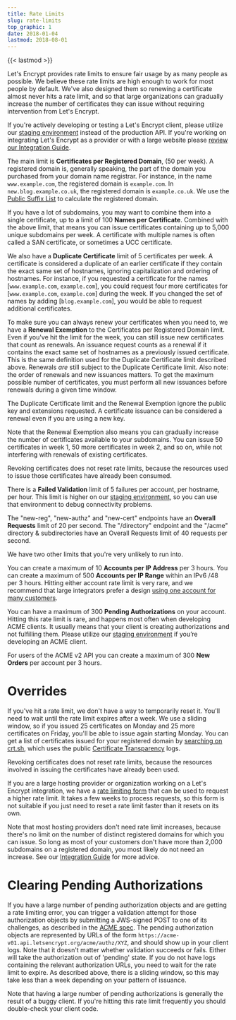 ```yaml
---
title: Rate Limits
slug: rate-limits
top_graphic: 1
date: 2018-01-04
lastmod: 2018-08-01
---
```


{{< lastmod >}}

Let's Encrypt provides rate limits to ensure fair usage by as
many people as possible. We believe these rate limits are high enough to work
for most people by default. We've also designed them so renewing a
certificate almost never hits a rate limit, and so that large
organizations can gradually increase the number of certificates they can issue
without requiring intervention from Let's Encrypt.

If you're actively developing or testing a Let's Encrypt client, please utilize
our [staging environment](/docs/staging-environment/) instead of the production API.
If you're working on integrating Let's Encrypt as a provider or with a large
website please [review our Integration Guide](/docs/integration-guide).

The main limit is <a name="certificates-per-registered-domain"></a>**Certificates per Registered Domain**, (50 per week). A
registered domain is, generally speaking, the part of the domain you purchased
from your domain name registrar. For instance, in the name `www.example.com`,
the registered domain is `example.com`. In `new.blog.example.co.uk`,
the registered domain is `example.co.uk`. We use the
[Public Suffix List](https://publicsuffix.org) to calculate the registered
domain.

If you have a lot of subdomains, you may want to combine them into a single
certificate, up to a limit of 100 <a name="names-per-certificate"></a>**Names per Certificate**. Combined with the
above limit, that means you can issue certificates containing up to 5,000 unique
subdomains per week. A certificate with multiple names is often called a SAN
certificate, or sometimes a UCC certificate.

We also have a <a name="duplicate-certificate"></a>**Duplicate Certificate** limit of 5 certificates per week. A
certificate is considered a duplicate of an earlier certificate if they contain
the exact same set of hostnames, ignoring capitalization and ordering of
hostnames.  For instance, if you requested a certificate for the names
[`www.example.com`, `example.com`], you could request four more certificates for
[`www.example.com`, `example.com`] during the week. If you changed the set of names
by adding [`blog.example.com`], you would be able to request additional
certificates.

To make sure you can always renew your certificates when you need to, we have a
<a name="renewal-exemption"></a>**Renewal Exemption** to the Certificates per Registered Domain limit. Even if
you've hit the limit for the week, you can still issue new certificates that
count as renewals. An issuance request counts as a renewal if it contains the
exact same set of hostnames as a previously issued certificate. This is the same
definition used for the Duplicate Certificate limit described above. Renewals
*are* still subject to the Duplicate Certificate limit. Also note: the order of
renewals and new issuances matters. To get the maximum possible number of
certificates, you must perform all new issuances before renewals during a given
time window.

The Duplicate Certificate limit and the Renewal Exemption ignore the public key
and extensions requested. A certificate issuance can be considered a renewal even if
you are using a new key.

Note that the Renewal Exemption also means you can gradually increase the number
of certificates available to your subdomains. You can issue 50 certificates in
week 1, 50 more certificates in week 2, and so on, while not interfering with
renewals of existing certificates.

Revoking certificates does not reset rate limits, because the resources used to
issue those certificates have already been consumed.

There is a <a name="failed-validations"></a>**Failed Validation** limit of 5 failures
per account, per hostname, per hour. This limit is higher on our
<a href="/docs/staging-environment/">staging environment</a>, so you
can use that environment to debug connectivity problems.

The "new-reg", "new-authz" and "new-cert" endpoints have an <a
name="overall-requests"></a>**Overall
Requests** limit of 20 per second. The "/directory" endpoint and the "/acme" 
directory & subdirectories have an Overall Requests limit of 40 requests per second.

We have two other limits that you're very unlikely to run into.

You can create a maximum of 10 <a name="accounts-per-ip-address"></a>**Accounts per IP Address** per 3 hours. You can
create a maximum of 500 **Accounts per IP Range** within an IPv6 /48 per
3 hours. Hitting either account rate limit is very rare, and we recommend that
large integrators prefer a design [using one account for many customers](/docs/integration-guide).

You can have a maximum of 300 <a name="pending-authorizations"></a>**Pending Authorizations** on your account. Hitting
this rate limit is rare, and happens most often when developing ACME clients. It
usually means that your client is creating authorizations and not fulfilling them.
Please utilize our [staging environment](/docs/staging-environment/) if you’re
developing an ACME client.

For users of the ACME v2 API you can create a maximum of 300 <a
name="new-orders"></a>**New Orders** per account per 3 hours.

# <a name="overrides"></a>Overrides

If you've hit a rate limit, we don't have a way to temporarily reset it. You'll
need to wait until the rate limit expires after a week. We use a sliding window,
so if you issued 25 certificates on Monday and 25 more certificates on Friday,
you'll be able to issue again starting Monday. You can get a list of certificates
issued for your registered domain by [searching on crt.sh](https://crt.sh), which
uses the public [Certificate Transparency](https://www.certificate-transparency.org)
logs.

Revoking certificates does not reset rate limits, because the resources involved
in issuing the certificates have already been used.

If you are a large hosting provider or organization working on a Let's Encrypt
integration, we have a [rate limiting
form](https://goo.gl/forms/plqRgFVnZbdGhE9n1)
that can be used to request a higher rate limit. It takes a few weeks to process
requests, so this form is not suitable if you just need to reset a rate limit
faster than it resets on its own.

Note that most hosting providers don't need rate limit increases, because
there's no limit on the number of distinct registered domains for which you can issue.
So long as most of your customers don't have more than 2,000 subdomains on a
registered domain, you most likely do not need an increase. See our [Integration
Guide](/docs/integration-guide/) for more advice.

# <a name="clearing-pending"></a>Clearing Pending Authorizations

If you have a large number of pending authorization objects and are getting a
rate limiting error, you can trigger a validation attempt for those
authorization objects by submitting a JWS-signed POST to one of its challenges, as
described in the
[ACME spec](https://github.com/ietf-wg-acme/acme/blob/master/draft-ietf-acme-acme.md#responding-to-challenges).
The pending authorization objects are represented by URLs of the form
`https://acme-v01.api.letsencrypt.org/acme/authz/XYZ`, and should show up in your
client logs. Note that it doesn't matter whether validation succeeds or fails.
Either will take the authorization out of 'pending' state. If you do not
have logs containing the relevant authorization URLs, you need to wait for the
rate limit to expire. As described above, there is a sliding window, so this may
take less than a week depending on your pattern of issuance.

Note that having a large number of pending authorizations is generally the
result of a buggy client. If you're hitting this rate limit frequently you
should double-check your client code.
